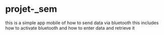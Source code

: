 # projet-_sem
this is a simple app mobile of how to send data via bluetooth this includes how to activate bluetooth and how
to enter data and retrieve it 
